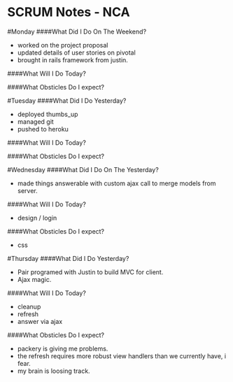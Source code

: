 SCRUM Notes - NCA
=====

#Monday
####What Did I Do On The Weekend?
* worked on the project proposal
* updated details of user stories on pivotal
* brought in rails framework from justin.

####What Will I Do Today?

####What Obsticles Do I expect?

#Tuesday
####What Did I Do Yesterday?
* deployed thumbs_up
* managed git
* pushed to heroku

####What Will I Do Today?


####What Obsticles Do I expect?

#Wednesday
####What Did I Do On The Yesterday?
* made things answerable with custom ajax call to merge models from server.

####What Will I Do Today?
* design / login

####What Obsticles Do I expect?
* css

#Thursday
####What Did I Do Yesterday?
* Pair programed with Justin to build MVC for client.
* Ajax magic.
 
####What Will I Do Today?
* cleanup
* refresh
* answer via ajax

####What Obsticles Do I expect?
* packery is giving me problems.
* the refresh requires more robust view handlers than we currently have, i fear.
* my brain is loosing track.